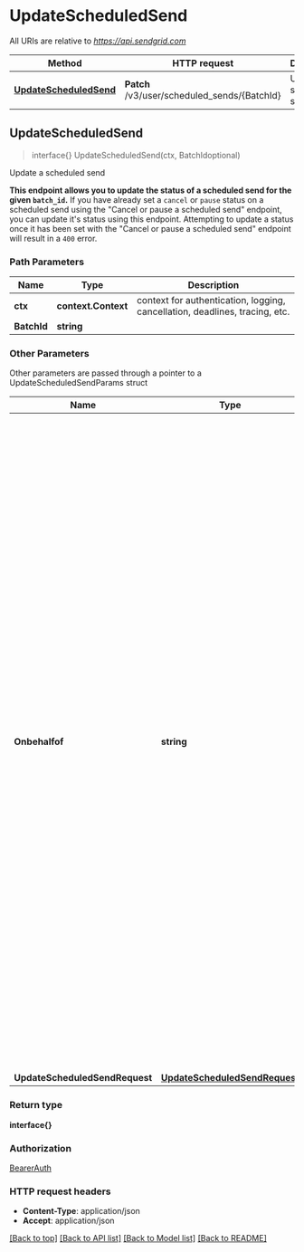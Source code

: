 # UpdateScheduledSend

All URIs are relative to *https://api.sendgrid.com*

Method | HTTP request | Description
------------- | ------------- | -------------
[**UpdateScheduledSend**](UpdateScheduledSend.md#UpdateScheduledSend) | **Patch** /v3/user/scheduled_sends/{BatchId} | Update a scheduled send



## UpdateScheduledSend

> interface{} UpdateScheduledSend(ctx, BatchIdoptional)

Update a scheduled send

**This endpoint allows you to update the status of a scheduled send for the given `batch_id`.**  If you have already set a `cancel` or `pause` status on a scheduled send using the \"Cancel or pause a scheduled send\" endpoint, you can update it's status using this endpoint. Attempting to update a status once it has been set with the \"Cancel or pause a scheduled send\" endpoint will result in a `400` error.

### Path Parameters


Name | Type | Description
------------- | ------------- | -------------
**ctx** | **context.Context** | context for authentication, logging, cancellation, deadlines, tracing, etc.
**BatchId** | **string** | 

### Other Parameters

Other parameters are passed through a pointer to a UpdateScheduledSendParams struct


Name | Type | Description
------------- | ------------- | -------------
**Onbehalfof** | **string** | The `on-behalf-of` header allows you to make API calls from a parent account on behalf of the parent's Subusers or customer accounts. You will use the parent account's API key when using this header. When making a call on behalf of a customer account, the property value should be \"account-id\" followed by the customer account's ID (e.g., `on-behalf-of: account-id <account-id>`). When making a call on behalf of a Subuser, the property value should be the Subuser's username (e.g., `on-behalf-of: <subuser-username>`). See [**On Behalf Of**](https://docs.sendgrid.com/api-reference/how-to-use-the-sendgrid-v3-api/on-behalf-of) for more information.
**UpdateScheduledSendRequest** | [**UpdateScheduledSendRequest**](UpdateScheduledSendRequest.md) | 

### Return type

**interface{}**

### Authorization

[BearerAuth](../README.md#BearerAuth)

### HTTP request headers

- **Content-Type**: application/json
- **Accept**: application/json

[[Back to top]](#) [[Back to API list]](../README.md#documentation-for-api-endpoints)
[[Back to Model list]](../README.md#documentation-for-models)
[[Back to README]](../README.md)

